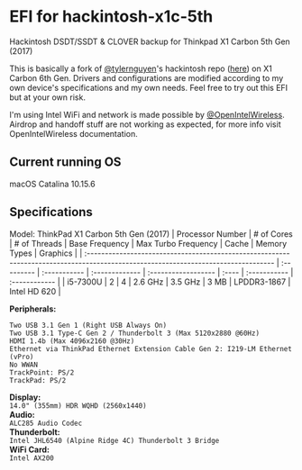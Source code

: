 # EFI for hackintosh-x1c-5th
Hackintosh DSDT/SSDT &amp; CLOVER backup for Thinkpad X1 Carbon 5th Gen (2017)  

This is basically a fork of [@tylernguyen](https://github.com/tylernguyen)'s hackintosh repo ([here](https://github.com/tylernguyen/x1c6-hackintosh)) on X1 Carbon 6th Gen. Drivers and configurations are modified according to my own device's specifications and my own needs. Feel free to try out this EFI but at your own risk.  

I'm using Intel WiFi and network is made possible by [@OpenIntelWireless](https://github.com/OpenIntelWireless). Airdrop and handoff stuff are not working as expected, for more info visit OpenIntelWireless documentation.

## Current running OS  
macOS Catalina 10.15.6

## Specifications
Model: ThinkPad X1 Carbon 5th Gen (2017)
| Processor Number                                                                                                                   | # of Cores | # of Threads | Base Frequency | Max Turbo Frequency | Cache | Memory Types | Graphics      |
| :--------------------------------------------------------------------------------------------------------------------------------- | :--------- | :----------- | :------------- | :------------------ | :---- | :----------- | :------------ |
| i5-7300U | 2          | 4            | 2.6 GHz        | 3.5 GHz             | 3 MB  | LPDDR3-1867  | Intel HD 620 |

**Peripherals:**

```
Two USB 3.1 Gen 1 (Right USB Always On)
Two USB 3.1 Type-C Gen 2 / Thunderbolt 3 (Max 5120x2880 @60Hz)
HDMI 1.4b (Max 4096x2160 @30Hz)
Ethernet via ThinkPad Ethernet Extension Cable Gen 2: I219-LM Ethernet (vPro)
No WWAN
TrackPoint: PS/2
TrackPad: PS/2
```

**Display:**  
`14.0" (355mm) HDR WQHD (2560x1440)`  
**Audio:**  
`ALC285 Audio Codec`  
**Thunderbolt:**  
`Intel JHL6540 (Alpine Ridge 4C) Thunderbolt 3 Bridge`  
**WiFi Card:**  
`Intel AX200`
